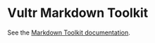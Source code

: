 # Vultr Markdown Toolkit

See the [Markdown Toolkit documentation](https://vultr.github.io/vultr-mdtk/).
